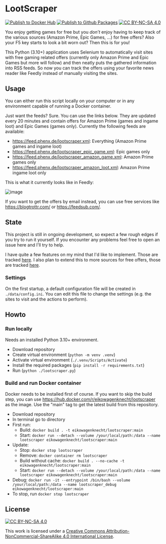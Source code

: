 # LootScraper

[![Publish to Docker Hub](https://github.com/eikowagenknecht/lootscraper/actions/workflows/publish_docker_hub.yml/badge.svg)](https://github.com/eikowagenknecht/lootscraper/actions/workflows/publish_docker_hub.yml)
[![Publish to Github Packages](https://github.com/eikowagenknecht/lootscraper/actions/workflows/publish_github_packages.yml/badge.svg)](https://github.com/eikowagenknecht/lootscraper/actions/workflows/publish_github_packages.yml)
[![CC BY-NC-SA 4.0][cc-by-nc-sa-shield]][cc-by-nc-sa]

You enjoy getting games for free but you *don’t* enjoy having to keep track of the various sources (Amazon Prime, Epic Games, ...) for free offers? Also your F5 key starts to look a bit worn out? Then this is for you!

This Python (3.10+) application uses Selenium to automatically visit sites with free gaming related offers (currently only Amazon Prime and Epic Games but more will follow) and then neatly puts the gathered information into RSS feeds. So now you can track the offers using your favorite news reader like Feedly instead of manually visiting the sites.

## Usage

You can either run this script locally on your computer or in any environment capable of running a Docker container.

Just want the feeds? Sure. You can use the links below. They are updated every 20 minutes and contain offers for Amazon Prime (games and ingame loot) and Epic Games (games only). Currently the following feeds are available:

- <https://feed.phenx.de/lootscraper.xml>: Everything (Amazon Prime games and ingame loot)
- <https://feed.phenx.de/lootscraper_epic_game.xml>: Epic games only
- <https://feed.phenx.de/lootscraper_amazon_game.xml>: Amazon Prime games only
- <https://feed.phenx.de/lootscraper_amazon_loot.xml>: Amazon Prime ingame loot only

This is what it currently looks like in Feedly:

![image](https://phenx.de/wp-content/uploads/2022/02/image.png)

If you want to get the offers by email instead, you can use free services like <https://blogtrottr.com/> or <https://feedsub.com/>.

## State

This project is still in ongoing development, so expect a few rough edges if you try to run it yourself. If you encounter any problems feel free to open an issue here and I'll try to help.

I have quite a few features on my mind that I'd like to implement. Those are tracked [here](https://github.com/eikowagenknecht/lootscraper/issues/6). I also plan to extend this to more sources for free offers, those are tracked [here](https://github.com/eikowagenknecht/lootscraper/issues/7).

### Settings

On the first startup, a default configuration file will be created in `./data/config.ini`. You can edit this file to change the settings (e.g. the sites to visit and the actions to perform).

## Howto

### Run locally

Needs an installed Python 3.10+ environment.

- Download repository
- Create virtual environment (`python -m venv .venv`)
- Activate virtual environment (`./.venv/Scripts/Activate`)
- Install the required packages (`pip install -r requirements.txt`)
- Run (`python ./lootscraper.py`)

### Build and run Docker container

Docker needs to be installed first of course. If you want to skip the build step, you can use <https://hub.docker.com/r/eikowagenknecht/lootscraper> as the image. Use the "main" tag to get the latest build from this repository.

- Download repository
- In terminal go to directory
- First run:
  - Build: `docker build . -t eikowagenknecht/lootscraper:main`
  - Start: `docker run --detach --volume /your/local/path:/data --name lootscraper eikowagenknecht/lootscraper:main`
- Update:
  - Stop: `docker stop lootscraper`
  - Remove: `docker container rm lootscraper`
  - Build without cache: `docker build . --no-cache -t eikowagenknecht/lootscraper:main`
  - Start: `docker run --detach --volume /your/local/path:/data --name lootscraper eikowagenknecht/lootscraper:main`
- Debug: `docker run -it --entrypoint /bin/bash --volume /your/local/path:/data --name lootscraper_debug eikowagenknecht/lootscraper:main`
- To stop, run `docker stop lootscraper`

## License

[![CC BY-NC-SA 4.0][cc-by-nc-sa-image]][cc-by-nc-sa]

This work is licensed under a
[Creative Commons Attribution-NonCommercial-ShareAlike 4.0 International License][cc-by-nc-sa].

[cc-by-nc-sa]: http://creativecommons.org/licenses/by-nc-sa/4.0/
[cc-by-nc-sa-image]: https://licensebuttons.net/l/by-nc-sa/4.0/88x31.png
[cc-by-nc-sa-shield]: https://img.shields.io/badge/License-CC%20BY--NC--SA%204.0-lightgrey.svg
